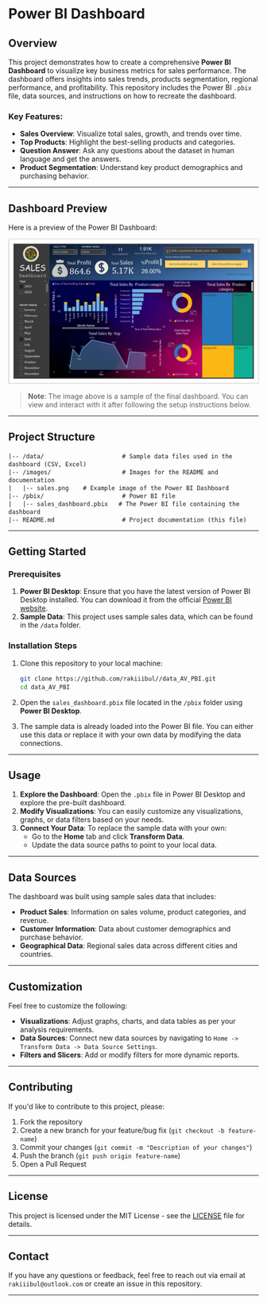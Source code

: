 # Power BI Dashboard

## Overview

This project demonstrates how to create a comprehensive **Power BI Dashboard** to visualize key business metrics for sales performance. The dashboard offers insights into sales trends, products segmentation, regional performance, and profitability. This repository includes the Power BI `.pbix` file, data sources, and instructions on how to recreate the dashboard.

### Key Features:
- **Sales Overview**: Visualize total sales, growth, and trends over time.
- **Top Products**: Highlight the best-selling products and categories.
- **Question Answer**: Ask any questions about the dataset in human language and get the answers.
- **Product Segmentation**: Understand key product demographics and purchasing behavior.

---

## Dashboard Preview

Here is a preview of the Power BI Dashboard:

![Power BI Dashboard Preview](./images/sales.png)

> **Note**: The image above is a sample of the final dashboard. You can view and interact with it after following the setup instructions below.

---

## Project Structure

```
|-- /data/                      # Sample data files used in the dashboard (CSV, Excel)
|-- /images/                    # Images for the README and documentation
|   |-- sales.png    # Example image of the Power BI Dashboard
|-- /pbix/                      # Power BI file
|   |-- sales_dashboard.pbix   # The Power BI file containing the dashboard
|-- README.md                   # Project documentation (this file)
```

---

## Getting Started

### Prerequisites
1. **Power BI Desktop**: Ensure that you have the latest version of Power BI Desktop installed. You can download it from the official [Power BI website](https://powerbi.microsoft.com/desktop/).
2. **Sample Data**: This project uses sample sales data, which can be found in the `/data` folder.

### Installation Steps
1. Clone this repository to your local machine:
    ```bash
    git clone https://github.com/rakiiibul//data_AV_PBI.git
    cd data_AV_PBI
    ```
2. Open the `sales_dashboard.pbix` file located in the `/pbix` folder using **Power BI Desktop**.

3. The sample data is already loaded into the Power BI file. You can either use this data or replace it with your own data by modifying the data connections.

---

## Usage

1. **Explore the Dashboard**: Open the `.pbix` file in Power BI Desktop and explore the pre-built dashboard.
2. **Modify Visualizations**: You can easily customize any visualizations, graphs, or data filters based on your needs.
3. **Connect Your Data**: To replace the sample data with your own:
   - Go to the **Home** tab and click **Transform Data**.
   - Update the data source paths to point to your local data.

---

## Data Sources

The dashboard was built using sample sales data that includes:
- **Product Sales**: Information on sales volume, product categories, and revenue.
- **Customer Information**: Data about customer demographics and purchase behavior.
- **Geographical Data**: Regional sales data across different cities and countries.

---

## Customization

Feel free to customize the following:
- **Visualizations**: Adjust graphs, charts, and data tables as per your analysis requirements.
- **Data Sources**: Connect new data sources by navigating to `Home -> Transform Data -> Data Source Settings`.
- **Filters and Slicers**: Add or modify filters for more dynamic reports.

---

## Contributing

If you'd like to contribute to this project, please:
1. Fork the repository
2. Create a new branch for your feature/bug fix (`git checkout -b feature-name`)
3. Commit your changes (`git commit -m "Description of your changes"`)
4. Push the branch (`git push origin feature-name`)
5. Open a Pull Request

---

## License

This project is licensed under the MIT License - see the [LICENSE](LICENSE) file for details.

---

## Contact

If you have any questions or feedback, feel free to reach out via email at `rakiiibul@outlook.com` or create an issue in this repository.

---

 
